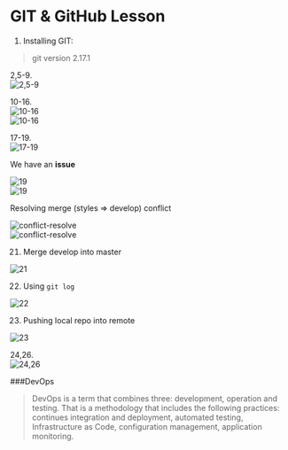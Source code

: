 **GIT & GitHub Lesson**
=======================

1. Installing GIT:  
>git version 2.17.1  
	
2,5-9.  
![2,5-9](./screenshots_1/2020-12-13_010243.jpg)  

10-16.  
![10-16](./screenshots_1/2020-12-13_010635.jpg)  
![10-16](./screenshots_1/2020-12-13_011125.jpg)  

17-19.  
![17-19](./screenshots_1/2020-12-13_011836.jpg)  


We have an **issue**

![19](./screenshots_1/2020-12-13_193802.jpg)  
![19](./screenshots_1/2020-12-13_193943.jpg)


Resolving merge (styles => develop) conflict 

![conflict-resolve](./screenshots_1/2020-12-13_194108.jpg)  
![conflict-resolve](./screenshots_1/2020-12-13_194422.jpg)  

21.  Merge develop into master  

![21](./screenshots_1/2020-12-13_194821.jpg)  

22. Using `git log`  

![22](./screenshots_1/2020-12-13_195151.jpg)  


23. Pushing local repo into remote  

![23](./screenshots_1/2020-12-13_195528.jpg)  


24,26.  
![24,26](./screenshots_1/2020-12-13_201759.jpg)  


###DevOps

>DevOps is a term that combines three: development, operation and testing. That is a methodology that includes the following practices: continues integration and deployment, automated testing, Infrastructure as Code, configuration management, application monitoring.
